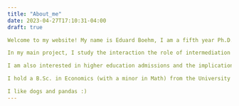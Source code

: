 ```yaml
---
title: "About_me"
date: 2023-04-27T17:10:31-04:00
draft: true

Welcome to my website! My name is Eduard Boehm, I am a fifth year Ph.D. student in Economics at Princeton University. I work in the intersection of Industrial Organization and Public Economics. My research focuses on the role that information plays in the decisions that made by consumers, firms and the government -- and its implications for the design of public policies.

In my main project, I study the interaction the role of intermediation in addressing cognitive frictions -- potentially making mistakes in decisions -- and how this affects market outcomes in a selection market. 

I am also interested in higher education admissions and the implications of the use of different selection tools -- such as GPA and standardized test scores -- for the diversity and academic achievements of students. Finally, I am also interested in tax policy and the desing of efficient and well-targeted fiscal policy.

I hold a B.Sc. in Economics (with a minor in Math) from the University of Mannheim and an M.Sc. in Econometrics and Mathematical Economics from the London School of Economics. 

I like dogs and pandas :)
---
```


